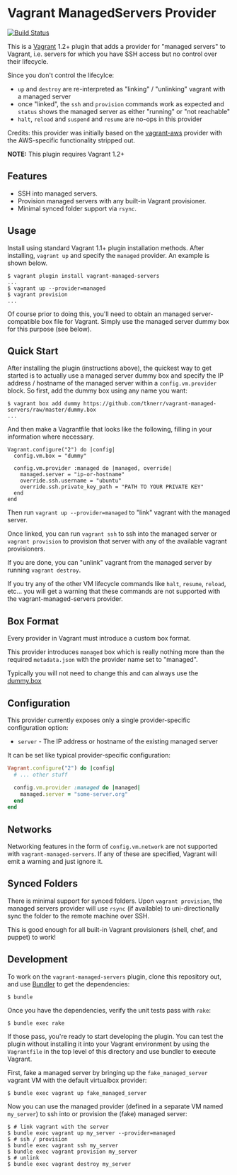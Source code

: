 # Vagrant ManagedServers Provider

[![Build Status](https://travis-ci.org/tknerr/vagrant-managed-servers.png?branch=master)](https://travis-ci.org/tknerr/vagrant-managed-servers)

This is a [Vagrant](http://www.vagrantup.com) 1.2+ plugin that adds a provider for "managed servers" to Vagrant, i.e. servers for which you have SSH access but no control over their lifecycle.

Since you don't control the lifecylce:
 * `up` and `destroy` are re-interpreted as "linking" / "unlinking" vagrant with a managed server
 * once "linked", the `ssh` and `provision` commands work as expected and `status` shows the managed server as either "running" or "not reachable"
 * `halt`, `reload` and `suspend` and `resume` are no-ops in this provider

Credits: this provider was initially based on the [vagrant-aws](https://github.com/mitchellh/vagrant-aws) provider with the AWS-specific functionality stripped out.

**NOTE:** This plugin requires Vagrant 1.2+

## Features

* SSH into managed servers.
* Provision managed servers with any built-in Vagrant provisioner.
* Minimal synced folder support via `rsync`.

## Usage

Install using standard Vagrant 1.1+ plugin installation methods. After installing, `vagrant up` and specify the `managed` provider. An example is shown below.

```
$ vagrant plugin install vagrant-managed-servers
...
$ vagrant up --provider=managed
$ vagrant provision
...
```

Of course prior to doing this, you'll need to obtain an managed server-compatible box file for Vagrant. Simply use the managed server dummy box for this purpose (see below).

## Quick Start

After installing the plugin (instructions above), the quickest way to get started is to actually use a managed server dummy box and specify the IP address / hostname of the managed server within a `config.vm.provider` block. So first, add the dummy box using any name you want:

```
$ vagrant box add dummy https://github.com/tknerr/vagrant-managed-servers/raw/master/dummy.box
...
```

And then make a Vagrantfile that looks like the following, filling in your information where necessary.

```
Vagrant.configure("2") do |config|
  config.vm.box = "dummy"

  config.vm.provider :managed do |managed, override|
    managed.server = "ip-or-hostname"
    override.ssh.username = "ubuntu"
    override.ssh.private_key_path = "PATH TO YOUR PRIVATE KEY"
  end
end
```

Then run `vagrant up --provider=managed` to "link" vagrant with the managed server. 

Once linked, you can run `vagrant ssh` to ssh into the managed server or `vagrant provision` to provision that server with any of the available vagrant provisioners. 

If you are done, you can "unlink" vagrant from the managed server by running `vagrant destroy`.

If you try any of the other VM lifecycle commands like `halt`, `resume`, `reload`, etc... you will get a warning that these commands are not supported with the vagrant-managed-servers provider. 

## Box Format

Every provider in Vagrant must introduce a custom box format. 

This provider introduces `managed` box which is really nothing more than the required `metadata.json` with the provider name set to "managed".

Typically you will not need to change this and can always use the [dummy.box](https://github.com/tknerr/vagrant-managed-servers/raw/master/dummy.box)

## Configuration

This provider currently exposes only a single provider-specific configuration option:

* `server` - The IP address or hostname of the existing managed server

It can be set like typical provider-specific configuration:

```ruby
Vagrant.configure("2") do |config|
  # ... other stuff

  config.vm.provider :managed do |managed|
    managed.server = "some-server.org"
  end
end
```

## Networks

Networking features in the form of `config.vm.network` are not
supported with `vagrant-managed-servers`. If any of these are
specified, Vagrant will emit a warning and just ignore it.

## Synced Folders

There is minimal support for synced folders. Upon `vagrant provision`, 
the managed servers provider will use
`rsync` (if available) to uni-directionally sync the folder to
the remote machine over SSH.

This is good enough for all built-in Vagrant provisioners (shell,
chef, and puppet) to work!

## Development

To work on the `vagrant-managed-servers` plugin, clone this repository out, and use
[Bundler](http://gembundler.com) to get the dependencies:

```
$ bundle
```

Once you have the dependencies, verify the unit tests pass with `rake`:

```
$ bundle exec rake
```

If those pass, you're ready to start developing the plugin. You can test
the plugin without installing it into your Vagrant environment by using the
`Vagrantfile` in the top level of this directory and use bundler to execute Vagrant.

First, fake a managed server by bringing up the `fake_managed_server` vagrant VM with the default virtualbox provider:

```
$ bundle exec vagrant up fake_managed_server
```

Now you can use the managed provider (defined in a separate VM named `my_server`) to ssh into or provision the (fake) managed server:

```
$ # link vagrant with the server
$ bundle exec vagrant up my_server --provider=managed
$ # ssh / provision
$ bundle exec vagrant ssh my_server
$ bundle exec vagrant provision my_server
$ # unlink
$ bundle exec vagrant destroy my_server
```
